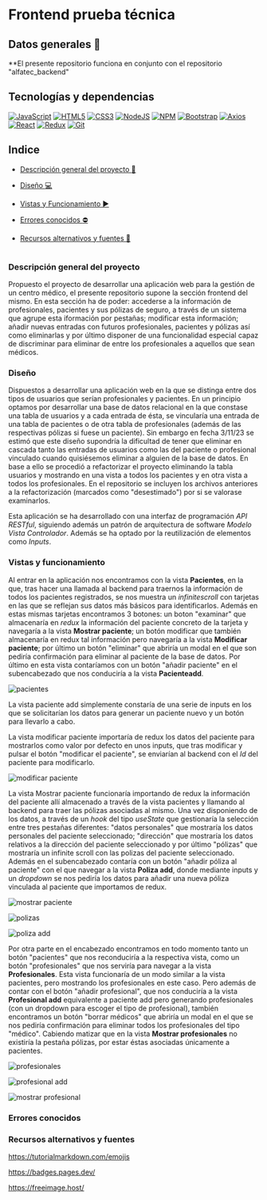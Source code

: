 # Frontend prueba técnica

## Datos generales :paperclip:
**El presente repositorio funciona en conjunto con el repositorio "alfatec_backend"

## Tecnologías y dependencias
[![JavaScript](https://img.shields.io/badge/JavaScript-F7DF1E?logo=javascript&logoColor=000&style=flat)](https://developer.mozilla.org/en-US/docs/Web/JavaScript) [![HTML5](https://img.shields.io/badge/HTML5-E34F26?logo=html5&logoColor=fff&style=flat)](https://developer.mozilla.org/en-US/docs/Glossary/HTML5) [![CSS3](https://img.shields.io/badge/CSS3-1572B6?logo=css3&logoColor=fff&style=flat)](https://developer.mozilla.org/en-US/docs/Web/CSS) [![NodeJS](https://img.shields.io/badge/Node.js-393?logo=nodedotjs&logoColor=fff&style=flat)](https://developer.mozilla.org/en-US/docs/Web/API/Node) [![NPM](https://img.shields.io/badge/npm-CB3837?logo=npm&logoColor=fff&style=flat)](https://docs.npmjs.com/) [![Bootstrap](https://img.shields.io/badge/Bootstrap-7952B3?logo=bootstrap&logoColor=fff&style=flat)](https://getbootstrap.com/docs/4.1/getting-started/introduction/) [![Axios](https://img.shields.io/badge/Axios-5A29E4?logo=axios&logoColor=fff&style=flat)](https://axios-http.com/docs/intro) [![React](https://img.shields.io/badge/React-61DAFB?logo=react&logoColor=000&style=flat)](https://react.dev/learn) [![Redux](https://img.shields.io/badge/Redux-764ABC?logo=redux&logoColor=fff&style=flat)](https://redux.js.org/introduction/getting-started) [![Git](https://img.shields.io/badge/Git-F05032?logo=git&logoColor=fff&style=flat)](https://developer.mozilla.org/en-US/docs/Glossary/Git)


## Indice 

- [Descripción general del proyecto :speech_balloon:](#descripción-general-del-proyecto)

- [Diseño :computer:](#diseño) 

- [Vistas y Funcionamiento :arrow_forward:](#vistas-y-funcionamiento)

- [Errores conocidos :no_entry:](#errores-conocidos) 

- [Recursos alternativos y fuentes :art:](#recursos-alternativos-y-fuentes)  

#

### Descripción general del proyecto

Propuesto el proyecto de desarrollar una aplicación web para la gestión de un centro médico, el presente repositorio supone la sección frontend del mismo. En esta sección ha de poder: accederse a la información de profesionales, pacientes y sus pólizas de seguro, a través de un sistema que agrupe esta iformación por pestañas; modificar esta información; añadir nuevas entradas con futuros profesionales, pacientes y pólizas así como eliminarlas y por último disponer de una funcionalidad especial capaz de discriminar para eliminar de entre los profesionales a aquellos que sean médicos.

### Diseño

Dispuestos a desarrollar una aplicación web en la que se distinga entre dos tipos de usuarios que serían profesionales y pacientes. En un principio optamos por desarrollar una base de datos relacional en la que constase una tabla de usuarios y a cada entrada de ésta, se vincularía una entrada de una tabla de pacientes o de otra tabla de profesionales (además de las respectivas pólizas si fuese un paciente). Sin embargo en fecha 3/11/23 se estimó que este diseño supondría la dificultad de tener que eliminar en cascada tanto las entradas de usuarios como las del paciente o profesional vinculado cuando quisiésemos eliminar a alguien de la base de datos. En base a ello se procedió a refactorizar el proyecto eliminando la tabla usuarios y mostrando en una vista a todos los pacientes y en otra vista a todos los profesionales. En el repositorio se incluyen los archivos anteriores a la refactorización (marcados como "desestimado") por si se valorase examinarlos.

Esta aplicación se ha desarrollado con una interfaz de programación *API RESTful*, siguiendo además un patrón de arquitectura de software *Modelo Vista Controlador*. Además se ha optado por la reutilización de elementos como *Inputs*.

### Vistas y funcionamiento

Al entrar en la aplicación nos encontramos con la vista **Pacientes**, en la que, tras hacer una llamada al backend para traernos la información de todos los pacientes registrados, se nos muestra un *infinitescroll* con tarjetas en las que se reflejan sus datos más básicos para identificarlos. Además en estas mismas tarjetas encontramos 3 botones: un boton "examinar" que almacenaría en *redux* la información del paciente concreto de la tarjeta y navegaría a la vista  **Mostrar paciente**; un botón modificar que también almacenaría en redux tal información pero navegaría a la vista **Modificar paciente**; por último un botón "eliminar" que abriría un modal en el que son pediría confirmación para eliminar al paciente de la base de datos. Por último en esta vista contaríamos con un botón "añadir paciente" en el subencabezado que nos conduciría a la vista **Pacienteadd**.

![pacientes](https://iili.io/JBwrxov.md.jpg)

La vista paciente add simplemente constaría de una serie de inputs en los que se solicitarían los datos para generar un paciente nuevo y un botón para llevarlo a cabo.

La vista modificar paciente importaría de redux los datos del paciente para mostrarlos como valor por defecto en unos inputs, que tras modificar y pulsar el botón "modificar el paciente", se enviarían al backend con el *Id* del paciente para modificarlo.

![modificar paciente](https://iili.io/JBwghZv.md.jpg)

La vista Mostrar paciente funcionaría importando de redux la información del paciente allí almacenado a través de la vista pacientes y llamando al backend para traer las pólizas asociadas al mismo. Una vez disponiendo de los datos, a través de un *hook* del tipo *useState* que gestionaría la selección entre tres pestañas diferentes: "datos personales" que mostraría los datos personales del paciente seleccionado; "dirección" que mostraría los datos relativos a la dirección del paciente seleccionado y por último "pólizas" que mostraría un infinite scroll con las polizas del paciente seleccionado. Además en el subencabezado contaría con un botón "añadir póliza al paciente" con el que navegar a la vista **Poliza add**, donde mediante inputs y un *dropdown* se nos pediría los datos para añadir una nueva póliza vinculada al paciente que importamos de redux.

![mostrar paciente](https://iili.io/JBwggus.md.jpg)

![polizas](https://iili.io/JBwrwOu.md.jpg)

![poliza add](https://iili.io/JBwrEil.md.jpg)

Por otra parte en el encabezado encontramos en todo momento tanto un botón "pacientes" que nos reconduciría a la respectiva vista, como un botón "profesionales" que nos serviría para navegar a la vista **Profesionales**. Esta vista funcionaría de un modo similar a la vista pacientes, pero mostrando los profesionales en este caso. Pero además de contar con el botón "añadir profesional", que nos conduciría a la vista **Profesional add** equivalente a paciente add pero generando profesionales (con un dropdown para escoger el tipo de profesional), también encontramos un botón "borrar médicos" que abriría un modal en el que se nos pediría confirmación para eliminar todos los profesionales del tipo "médico". Cabiendo matizar que en la vista **Mostrar profesionales** no existiría la pestaña pólizas, por estar éstas asociadas únicamente a pacientes.

![profesionales](https://iili.io/JBwrQWv.md.jpg)

![profesional add](https://iili.io/JBwrSfV.md.jpg)

![mostrar profesional](https://iili.io/JBwgytj.md.jpg)

### Errores conocidos


### Recursos alternativos y fuentes

https://tutorialmarkdown.com/emojis

https://badges.pages.dev/

https://freeimage.host/
